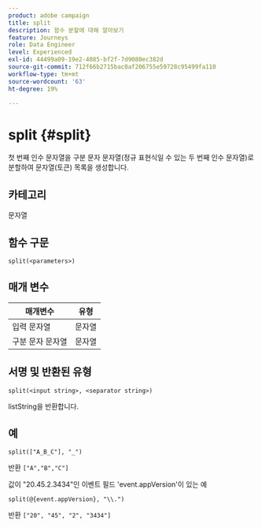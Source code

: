 ```yaml
---
product: adobe campaign
title: split
description: 함수 분할에 대해 알아보기
feature: Journeys
role: Data Engineer
level: Experienced
exl-id: 44499a09-19e2-4085-bf2f-7d9080ec382d
source-git-commit: 712f66b2715bac0af206755e59728c95499fa110
workflow-type: tm+mt
source-wordcount: '63'
ht-degree: 19%

---
```


# split {#split}

첫 번째 인수 문자열을 구분 문자 문자열(정규 표현식일 수 있는 두 번째 인수 문자열)로 분할하여 문자열(토큰) 목록을 생성합니다.

## 카테고리

문자열

## 함수 구문

`split(<parameters>)`

## 매개 변수

| 매개변수 | 유형 |
|-----------|------------------|
| 입력 문자열 | 문자열 |
| 구분 문자 문자열 | 문자열 |

## 서명 및 반환된 유형

`split(<input string>, <separator string>)`

listString을 반환합니다.

## 예

`split(["A_B_C"], "_")`

반환 `["A","B","C"]`

값이 &quot;20.45.2.3434&quot;인 이벤트 필드 &#39;event.appVersion&#39;이 있는 예

`split(@{event.appVersion}, "\\.")`

반환 `["20", "45", "2", "3434"]`
